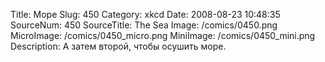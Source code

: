 Title: Море 
Slug: 450 
Category: xkcd 
Date: 2008-08-23 10:48:35 
SourceNum: 450 
SourceTitle: The Sea 
Image: /comics/0450.png 
MicroImage: /comics/0450_micro.png 
MiniImage: /comics/0450_mini.png 
Description: А затем второй, чтобы осушить море. 

